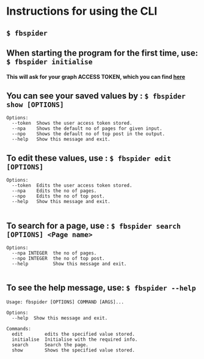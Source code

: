 # Instructions for using the CLI
 
## `$ fbspider`

## When starting the program for the first time, use: `$ fbspider initialise`

#### This will ask for your graph ACCESS TOKEN, which you can find [here](https://developers.facebook.com/tools/accesstoken/)

## You can see your saved values by : `$ fbspider show [OPTIONS]`

```
Options:
  --token  Shows the user access token stored.
  --npa    Shows the default no of pages for given input.
  --npo    Shows the default no of top post in the output.
  --help   Show this message and exit.

```

## To edit these values, use : `$ fbspider edit [OPTIONS]`

```
Options:
  --token  Edits the user access token stored.
  --npa    Edits the no of pages.
  --npo    Edits the no of top post.
  --help   Show this message and exit.
  
```

## To search for a page, use : `$ fbspider search [OPTIONS] <Page name>`

```
Options:
  --npa INTEGER  the no of pages.
  --npo INTEGER  the no of top post.
  --help         Show this message and exit.
  
```

## To see the help message, use: `$ fbspider --help`

```
Usage: fbspider [OPTIONS] COMMAND [ARGS]...

Options:
  --help  Show this message and exit.

Commands:
  edit        edits the specified value stored.
  initialise  Initialise with the required info.
  search      Search the page.
  show        Shows the specified value stored.
```
